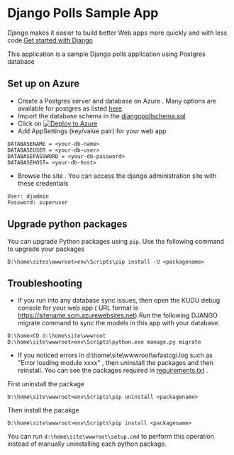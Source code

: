 # Django Polls Sample App 

Django makes it easier to build better Web apps more quickly and with less code.[Get started with Django](https://www.djangoproject.com/start/)

This application is a sample Django polls application using Postgres database 
 
## Set up on Azure
* Create a Postgres server and database on Azure . Many options are available for postgres as listed [here](https://azure.microsoft.com/en-us/search/marketplace/?q=postgres).
* Import the database schema in the [djangopollschema.sql](https://github.com/SunBuild/djangopollapp/blob/master/djangopollschema.sql)
* Click on [![Deploy to Azure](http://azuredeploy.net/deploybutton.png)](https://azuredeploy.net/)
* Add AppSettings (key/value pair) for your web app 
```
DATABASENAME = <your-db-name>
DATABASEUSER = <your-db-user>
DATABASEPASSWORD = <your-db-password>
DATABASEHOST= <your-db-host>
```  

* Browse the site . You can access the django administration site with these credentials 
```
User: djadmin
Password: superuser 
```

## Upgrade python packages 
You can upgrade Python packages using ```pip```.  Use the following command to upgrade your packages 

```
D:\home\sites\wwwroot>env\Scripts\pip install -U <packagename>
```

## Troubleshooting
* If you run into any database sync issues, then open the KUDU debug console for your web app ( URL format is https://sitename.scm.azurewebsites.net).Run the following DJANGO migrate command to sync the models in this app with your database. 

```
D:\home>CD d:\home\site\wwwroot
D:\home\site\wwwroot>env\Scripts\python.exe manage.py migrate 
```
* If you noticed errors in d:\home\site\wwwroot\wfastcgi.log such as "Error loading module  xxxx" , then uninstall the packages and then reinstall. You can see the packages required in [requirements.txt](https://github.com/SunBuild/djangopollapp/blob/master/requirements.txt) .

First uninstall the package 
```
D:\home\site\wwwroot>env\Scripts\pip uninstall <packagename>
```
Then install the pacakge 
```
D:\home\site\wwwroot>env\Scripts\pip install <packagename>
```
You can run ```d:\home\site\wwwroot\setup.cmd``` to perform this operation instead of manually uninstalling each python package. 




